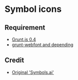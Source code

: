 # Symbol icons

## Requirement

- [Grunt.js 0.4](http://gruntjs.com/)
- [grunt-webfont and depending](https://github.com/sapegin/grunt-webfont)

## Credit

- [Original 'Symbols.ai'](https://github.com/cognitom/symbols)